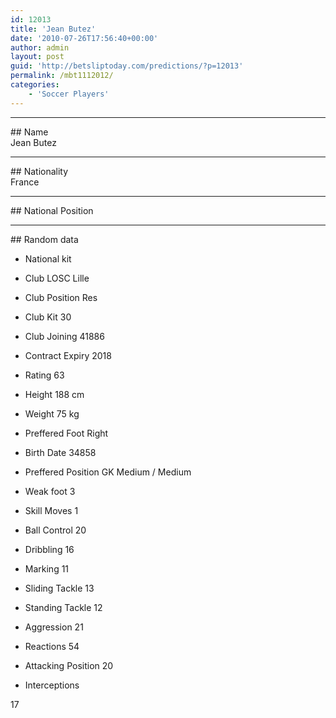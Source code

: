 ```yaml
---
id: 12013
title: 'Jean Butez'
date: '2010-07-26T17:56:40+00:00'
author: admin
layout: post
guid: 'http://betsliptoday.com/predictions/?p=12013'
permalink: /mbt1112012/
categories:
    - 'Soccer Players'
---
```


- - - - - -

\## Name  
 Jean Butez

- - - - - -

\## Nationality  
 France

- - - - - -

\## National Position

- - - - - -

\## Random data

- National kit
- Club
 LOSC Lille

- Club Position
 Res

- Club Kit
 30

- Club Joining
 41886

- Contract Expiry
 2018

- Rating
 63

- Height
 188 cm

- Weight
 75 kg

- Preffered Foot
 Right

- Birth Date
 34858

- Preffered Position
 GK Medium / Medium

- Weak foot
 3

- Skill Moves
 1

- Ball Control
 20

- Dribbling
 16

- Marking
 11

- Sliding Tackle
 13

- Standing Tackle
 12

- Aggression
 21

- Reactions
 54

- Attacking Position
 20

- Interceptions

 17
